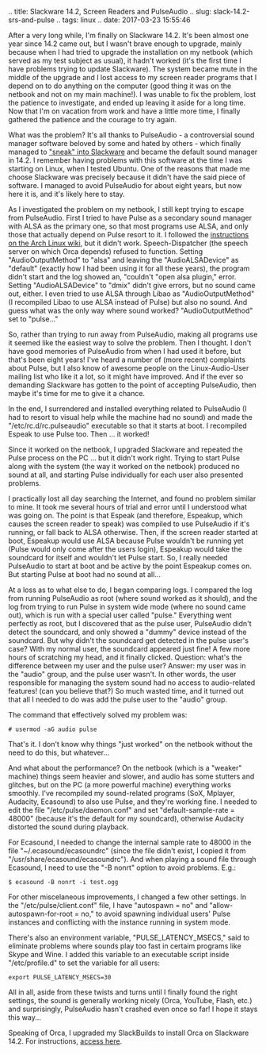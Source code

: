.. title: Slackware 14.2, Screen Readers and PulseAudio
.. slug: slack-14.2-srs-and-pulse
.. tags: linux
.. date: 2017-03-23 15:55:46

After a very long while, I'm finally on Slackware 14.2. It's been almost one year since 14.2 came out, but I wasn't brave enough to upgrade, mainly because when I had tried to upgrade the installation on my netbook (which served as my test subject as usual), it hadn't worked (it's the first time I have problems trying to update Slackware). The system became mute in the middle of the upgrade and I lost access to my screen reader programs that I depend on to do anything on the computer (good thing it was on the netbook and not on my main machine!). I was unable to fix the problem, lost the patience to investigate, and ended up leaving it aside for a long time. Now that I'm on vacation from work and have a little more time, I finally gathered the patience and the courage to try again. <!--more-->

What was the problem? It's all thanks to PulseAudio - a controversial sound manager software beloved by some and hated by others - which finally managed to ["sneak" into Slackware][pulseslack] and became the default sound manager in 14.2. I remember having problems with this software at the time I was starting on Linux, when I tested Ubuntu. One of the reasons that made me choose Slackware was precisely because it didn't have the said piece of software. I managed to avoid PulseAudio for about eight years, but now here it is, and it's likely here to stay.

As I investigated the problem on my netbook, I still kept trying to escape from PulseAudio. First I tried to have Pulse as a secondary sound manager with ALSA as the primary one, so that most programs use ALSA, and only those that actually depend on Pulse resort to it. I followed the [instructions on the Arch Linux wiki][pulsepipe], but it didn't work. Speech-Dispatcher (the speech server on which Orca depends) refused to function. Setting "AudioOutputMethod" to "alsa" and leaving the "AudioALSADevice" as "default" (exactly how I had been using it for all these years), the program didn't start and the log showed an, "couldn't "open alsa plugin," error. Setting "AudioALSADevice" to "dmix" didn't give errors, but no sound came out, either. I even tried to use ALSA through Libao as "AudioOutputMethod" (I recompiled Libao to use ALSA instead of Pulse) but also no sound. And guess what was the only way where sound worked? "AudioOutputMethod" set to "pulse..."

So, rather than trying to run away from PulseAudio, making all programs use it seemed like the easiest way to solve the problem. Then I thought. I don't have good memories of PulseAudio from when I had used it before, but that's been eight years! I've heard a number of (more recent) complaints about Pulse, but I also know of awesome people on the Linux-Audio-User mailing list who like it a lot, so it might have improved. And if the ever so demanding Slackware has gotten to the point of accepting PulseAudio, then maybe it's time for me to give it a chance.

In the end, I surrendered and installed everything related to PulseAudio (I had to resort to visual help while the machine had no sound) and made the "/etc/rc.d/rc.pulseaudio" executable so that it starts at boot. I recompiled Espeak to use Pulse too. Then ... it worked!

Since it worked on the netbook, I upgraded Slackware and repeated the Pulse process on the PC ... but it didn't work right. Trying to start Pulse along with the system (the way it worked on the netbook) produced no sound at all, and starting Pulse individually for each user also presented problems.

I practically lost all day searching the Internet, and found no problem similar to mine. It took me several hours of trial and error until I understood what was going on. The point is that Espeak (and therefore, Espeakup, which causes the screen reader to speak) was compiled to use PulseAudio if it's running, or fall back to ALSA otherwise. Then, if the screen reader started at boot, Espeakup would use ALSA because Pulse wouldn't be running yet (Pulse would only come after the users login), Espeakup would take the soundcard for itself and wouldn't let Pulse start. So, I really needed PulseAudio to start at boot and be active by the point Espeakup comes on. But starting Pulse at boot had no sound at all...

At a loss as to what else to do, I began comparing logs. I compared the log from running PulseAudio as root (where sound worked as it should), and the log from trying to run Pulse in system wide mode (where no sound came out), which is run with a special user called "pulse." Everything went perfectly as root, but I discovered that as the pulse user, PulseAudio didn't detect the soundcard, and only showed a "dummy" device instead of the soundcard. But why didn't the soundcard get detected in the pulse user's case? With my normal user, the soundcard appeared just fine! A few more hours of scratching my head, and it finally clicked. Question: what's the difference between my user and the pulse user? Answer: my user was in the "audio" group, and the pulse user wasn't. In other words, the user responsible for managing the system sound had no access to audio-related features! (can you believe that?) So much wasted time, and it turned out that all I needed to do was add the pulse user to the "audio" group.

The command that effectively solved my problem was:

    # usermod -aG audio pulse

That's it. I don't know why things "just worked" on the netbook without the need to do this, but whatever...

And what about the performance? On the netbook (which is a "weaker" machine) things seem heavier and slower, and audio has some stutters and glitches, but on the PC (a more powerful machine) everything works smoothly. I've recompiled my sound-related programs (SoX, Mplayer, Audacity, Ecasound) to also use Pulse, and they're working fine. I needed to edit the file "/etc/pulse/daemon.conf" and set "default-sample-rate = 48000" (because it's the default for my soundcard), otherwise Audacity distorted the sound during playback.

For Ecasound, I needed to change the internal sample rate to 48000 in the file "~/.ecasound/ecasoundrc" (since the file didn't exist, I copied it from "/usr/share/ecasound/ecasoundrc"). And when playing a sound file through Ecasound, I need to use the "-B nonrt" option to avoid problems. E.g.:

    $ ecasound -B nonrt -i test.ogg

For other miscelaneous improvements, I changed a few other settings. In the "/etc/pulse/client.conf" file, I have "autospawn = no" and "allow-autospawn-for-root = no," to avoid spawning individual users' Pulse instances and conflicting with the instance running in system mode.

There's also an environment variable, "PULSE_LATENCY_MSECS," said to eliminate problems where sounds play too fast in certaim programs like Skype and Wine. I added this variable to an executable script inside "/etc/profile.d" to set the variable for all users:

    export PULSE_LATENCY_MSECS=30


All in all, aside from these twists and turns until I finally found the right settings, the sound is generally working nicely (Orca, YouTube, Flash, etc.) and surprisingly, PulseAudio hasn't crashed even once so far! I hope it stays this way...

Speaking of Orca, I upgraded my SlackBuilds to install Orca on Slackware 14.2. For instructions, [access here](/en/blog/installing-orca-on-slackware-14.2).


[pulseslack]: https://docs.slackware.com/howtos:multimedia:pulseaudio_non-default
[pulsepipe]: https://wiki.archlinux.org/index.php/PulseAudio/Examples#PulseAudio_as_a_minimal_unintrusive_dumb_pipe_to_ALSA
